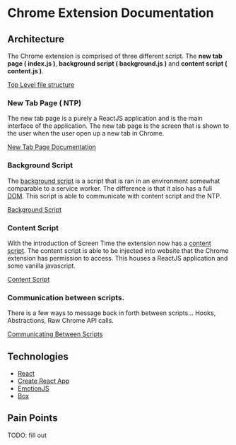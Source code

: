 # Chrome Extension Documentation

## Architecture

The Chrome extension is comprised of three different script. The **new tab page ( index.js )**, **background script ( background.js )** and **content script ( content.js )**.

[Top Level file structure](./file-structure.md)

### New Tab Page ( NTP)

The new tab page is a purely a ReactJS application and is the main interface of the application. The new tab page is the screen that is shown to the user when the user open up a new tab in Chrome.

[New Tab Page Documentation](./new-tab-page.md)

### Background Script

The [background script](https://developer.chrome.com/extensions/background_pages) is a script that is ran in an environment somewhat comparable to a service worker. The difference is that it also has a full [DOM](https://www.w3.org/TR/WD-DOM/introduction.html). This script is able to communicate with content script and the NTP.

[Background Script](./background-script.md)

### Content Script

With the introduction of Screen Time the extension now has a [content script](https://developer.chrome.com/extensions/content_scripts). The content script is able to be injected into website that the Chrome extension has permission to access. This houses a ReactJS application and some vanilla javascript.

[Content Script](./content-script.md)

### Communication between scripts.

There is a few ways to message back in forth between scripts... Hooks, Abstractions, Raw Chrome API calls.

[Communicating Between Scripts](./messaging.md)

## Technologies

- [React](https://github.com/facebook/react)
- [Create React App](https://github.com/facebook/create-react-app)
- [EmotionJS](https://emotion.sh/docs/)
- [Box](https://github.com/mujo-code/box)

## Pain Points

TODO: fill out
